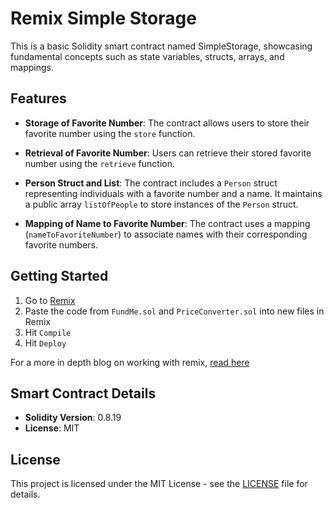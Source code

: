 # Remix Simple Storage

This is a basic Solidity smart contract named SimpleStorage, showcasing fundamental concepts such as state variables, structs, arrays, and mappings.

## Features

- **Storage of Favorite Number**: The contract allows users to store their favorite number using the `store` function.

- **Retrieval of Favorite Number**: Users can retrieve their stored favorite number using the `retrieve` function.

- **Person Struct and List**: The contract includes a `Person` struct representing individuals with a favorite number and a name. It maintains a public array `listOfPeople` to store instances of the `Person` struct.

- **Mapping of Name to Favorite Number**: The contract uses a mapping (`nameToFavoriteNumber`) to associate names with their corresponding favorite numbers.

## Getting Started

1. Go to [Remix](https://remix.ethereum.org/)
2. Paste the code from `FundMe.sol` and `PriceConverter.sol` into new files in Remix
3. Hit `Compile`
4. Hit `Deploy`

For a more in depth blog on working with remix, [read here](https://docs.chain.link/docs/deploy-your-first-contract/)

## Smart Contract Details

- **Solidity Version**: 0.8.19
- **License**: MIT

## License

This project is licensed under the MIT License - see the [LICENSE](LICENSE) file for details.
